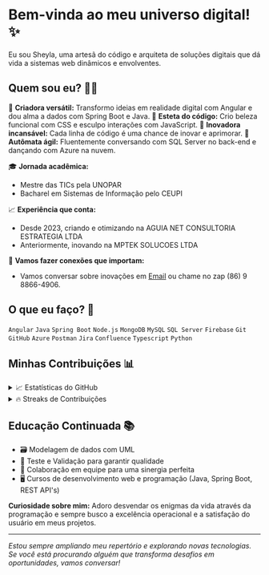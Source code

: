 # Bem-vinda ao meu universo digital! ✨

Eu sou Sheyla, uma artesã do código e arquiteta de soluções digitais que dá vida a sistemas web dinâmicos e envolventes.

## Quem sou eu? 🧍‍♀️

🔨 **Criadora versátil:** Transformo ideias em realidade digital com Angular e dou alma a dados com Spring Boot e Java.
🎨 **Esteta do código:** Crio beleza funcional com CSS e esculpo interações com JavaScript.
🚀 **Inovadora incansável:** Cada linha de código é uma chance de inovar e aprimorar.
🤖 **Autômata ágil:** Fluentemente conversando com SQL Server no back-end e dançando com Azure na nuvem.

🎓 **Jornada acadêmica:**
- Mestre das TICs pela UNOPAR
- Bacharel em Sistemas de Informação pelo CEUPI

📈 **Experiência que conta:**
- Desde 2023, criando e otimizando na AGUIA NET CONSULTORIA ESTRATEGIA LTDA
- Anteriormente, inovando na MPTEK SOLUCOES LTDA

🤝 **Vamos fazer conexões que importam:**
- Vamos conversar sobre inovações em [Email](mailto:sheylasilvana18@gmail.com) ou chame no zap (86) 9 8866-4906.

## O que eu faço? 🔧

`Angular` `Java` `Spring Boot` `Node.js` `MongoDB` `MySQL` `SQL Server` `Firebase` `Git` `GitHub` `Azure` `Postman` `Jira` `Confluence` `Typescript` `Python`

## Minhas Contribuições 📊

<details>
<summary>📈 Estatísticas do GitHub</summary>
<br>
<img src="https://github-readme-stats.vercel.app/api?username=SheylaSilvana&show_icons=true&theme=calm" alt="Sheyla's GitHub Stats">
</details>

<details>
<summary>🔥 Streaks de Contribuições</summary>
<br>
<img src="https://github-readme-streak-stats.herokuapp.com/?user=SheylaSilvana&theme=calm" alt="Sheyla's Contribution Streak">
</details>

## Educação Continuada 📚

- 🗃️ Modelagem de dados com UML
- 🧪 Teste e Validação para garantir qualidade
- 🤖 Colaboração em equipe para uma sinergia perfeita
- 🖥️ Cursos de desenvolvimento web e programação (Java, Spring Boot, REST API's)

**Curiosidade sobre mim:** Adoro desvendar os enigmas da vida através da programação e sempre busco a excelência operacional e a satisfação do usuário em meus projetos.

---

*Estou sempre ampliando meu repertório e explorando novas tecnologias. Se você está procurando alguém que transforma desafios em oportunidades, vamos conversar!*
